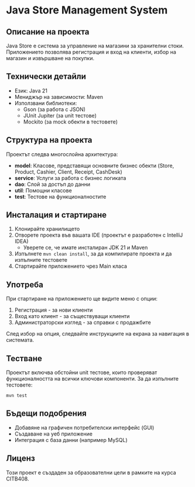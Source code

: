 # Java Store Management System

## Описание на проекта
Java Store е система за управление на магазини за хранителни стоки. Приложението позволява регистрация и вход на клиенти, избор на магазин и извършване на покупки.

## Технически детайли
- Език: Java 21
- Мениджър на зависимости: Maven
- Използвани библиотеки:
  - Gson (за работа с JSON)
  - JUnit Jupiter (за unit тестове)
  - Mockito (за mock обекти в тестовете)

## Структура на проекта
Проектът следва многослойна архитектура:
- **model**: Класове, представящи основните бизнес обекти (Store, Product, Cashier, Client, Receipt, CashDesk)
- **service**: Услуги за работа с бизнес логиката
- **dao**: Слой за достъп до данни
- **util**: Помощни класове
- **test**: Тестове на функционалностите

## Инсталация и стартиране
1. Клонирайте хранилището
2. Отворете проекта във вашата IDE (проектът е разработен с IntelliJ IDEA)
   - Уверете се, че имате инсталиран JDK 21 и Maven
3. Изпълнете `mvn clean install`, за да компилирате проекта и да изпълните тестовете
4. Стартирайте приложението чрез Main класа

## Употреба
При стартиране на приложението ще видите меню с опции:
1. Регистрация - за нови клиенти
2. Вход като клиент - за съществуващи клиенти
3. Администраторски изглед - за справки с продажбите

След избор на опция, следвайте инструкциите на екрана за навигация в системата.

## Тестване
Проектът включва обстойни unit тестове, които проверяват функционалността на всички ключови компоненти.
За да изпълните тестовете:
```
mvn test
```

## Бъдещи подобрения
- Добавяне на графичен потребителски интерфейс (GUI)
- Създаване на уеб приложение
- Интеграция с база данни (например MySQL)

## Лиценз
Този проект е създаден за образователни цели в рамките на курса CITB408.
